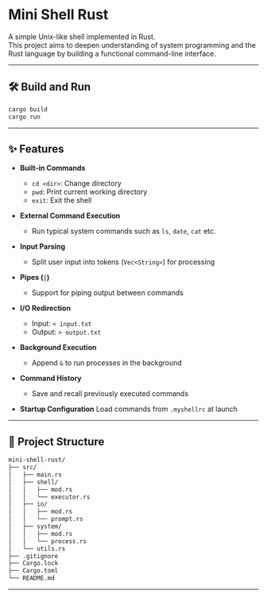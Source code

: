 # Mini Shell Rust

A simple Unix-like shell implemented in Rust.  
This project aims to deepen understanding of system programming and the Rust language by building a functional command-line interface.

---

## 🛠 Build and Run
```bash
cargo build
cargo run
```

---

## ✨ Features

- **Built-in Commands**
  - `cd <dir>`: Change directory
  - `pwd`: Print current working directory
  - `exit`: Exit the shell

- **External Command Execution**
  - Run typical system commands such as `ls`, `date`, `cat` etc.

- **Input Parsing**
  - Split user input into tokens (`Vec<String>`) for processing

- **Pipes (`|`)**
  - Support for piping output between commands

- **I/O Redirection**
  - Input: `< input.txt`
  - Output: `> output.txt`

- **Background Execution**
  - Append `&` to run processes in the background

- **Command History**
  - Save and recall previously executed commands

- **Startup Configuration**
Load commands from `.myshellrc` at launch

---

## 📁 Project Structure
```bash
mini-shell-rust/
├── src/
│   ├── main.rs
│   ├── shell/
│   │   ├── mod.rs 
│   │   └── executor.rs   
│   ├── io/
│   │   ├── mod.rs 
│   │   └── prompt.rs   
│   ├── system/
│   │   ├── mod.rs 
│   │   └── process.rs   
│   └── utils.rs   
├── .gitignore        
├── Cargo.lock        
├── Cargo.toml        
└── README.md         
```

---